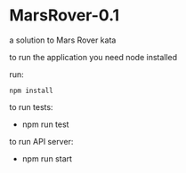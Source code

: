 # MarsRover-0.1

a solution to Mars Rover kata

to run the application you need node installed 

run:
```
npm install
```
to run tests:

- npm run test

to run API server:

- npm run start